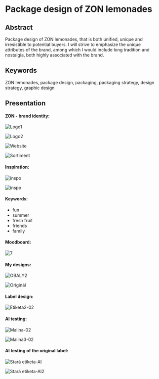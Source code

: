 # Package design of ZON lemonades 

## Abstract

Package design of ZON lemonades, that is both unified, unique and irresistible to potential buyers. I will strive to emphasize the unique attributes of the brand, among which I would include long tradition and nostalgia, both highly associated with the brand.

## Keywords

ZON lemonades, package design, packaging, packaging strategy, design strategy, graphic design

## Presentation

####  ZON - brand identity:

![Logo1](img/1.png)

![Logo2](img/2.jpg)

![Website](img/3.png)

![Sortiment](img/4.png)



#### Inspiration:

![inspo](img/5.jpg)

![inspo](img/6.jpg)



#### Keywords:

- fun
- summer
- fresh fruit
- friends
- family




#### Moodboard:
![7](img/7-1.jpg)



#### My designs:

![OBALY2](img/obaly.jpg)

![Originál](img/lemonade.jpg)

#### Label design:

![Etiketa2-02](img/10.jpg)



#### AI testing:

![Malina-02](img/11.png)

![Malina3-02](img/12.png)
#### AI testing of the original label:

![Stará etiketa-AI](img/14.png)

![Stará etiketa-AI2](img/15.png)
